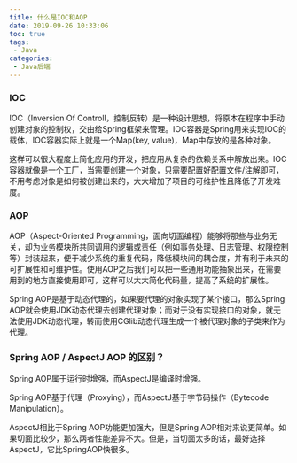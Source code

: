 ```yaml
---
title: 什么是IOC和AOP
date: 2019-09-26 10:33:06
toc: true
tags:
 - Java
categories:
 - Java后端
---
```






### IOC

IOC（Inversion Of Controll，控制反转）是一种设计思想，将原本在程序中手动创建对象的控制权，交由给Spring框架来管理。IOC容器是Spring用来实现IOC的载体，IOC容器实际上就是一个Map(key, value)，Map中存放的是各种对象。

这样可以很大程度上简化应用的开发，把应用从复杂的依赖关系中解放出来。IOC容器就像是一个工厂，当需要创建一个对象，只需要配置好配置文件/注解即可，不用考虑对象是如何被创建出来的，大大增加了项目的可维护性且降低了开发难度。

### AOP

AOP（Aspect-Oriented Programming，面向切面编程）能够将那些与业务无关，却为业务模块所共同调用的逻辑或责任（例如事务处理、日志管理、权限控制等）封装起来，便于减少系统的重复代码，降低模块间的耦合度，并有利于未来的可扩展性和可维护性。使用AOP之后我们可以把一些通用功能抽象出来，在需要用到的地方直接使用即可，这样可以大大简化代码量，提高了系统的扩展性。

Spring AOP是基于动态代理的，如果要代理的对象实现了某个接口，那么Spring AOP就会使用JDK动态代理去创建代理对象；而对于没有实现接口的对象，就无法使用JDK动态代理，转而使用CGlib动态代理生成一个被代理对象的子类来作为代理。

### Spring AOP / AspectJ AOP 的区别？

Spring AOP属于运行时增强，而AspectJ是编译时增强。

Spring AOP基于代理（Proxying），而AspectJ基于字节码操作（Bytecode Manipulation）。

AspectJ相比于Spring AOP功能更加强大，但是Spring AOP相对来说更简单。如果切面比较少，那么两者性能差异不大。但是，当切面太多的话，最好选择AspectJ，它比SpringAOP快很多。